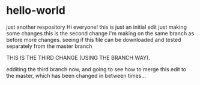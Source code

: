 # hello-world
just another respository
Hi everyone!
this is just an initial edit
just making some changes
this is the second change i'm making on the same branch as before
more changes. seeing if this file can be downloaded and tested separately from the master branch


THIS IS THE THIRD CHANGE (USING THE BRANCH WAY).

edditing the third branch now, and going to see how to merge this edit to the master, which has been changed in between times...

